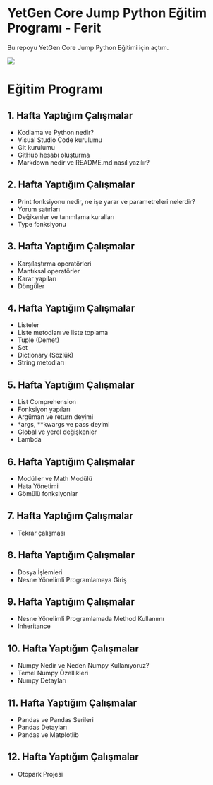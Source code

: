# YetGen Core Jump Python Eğitim Programı - Ferit

Bu repoyu YetGen Core Jump Python Eğitimi için açtım.

<img src="https://yetkingencler.com/wp-content/uploads/2021/07/yetgen-beyaz-e1626884322969-200x74.png">

# Eğitim Programı
## 1. Hafta Yaptığım Çalışmalar

- Kodlama ve Python nedir?
- Visual Studio Code kurulumu
- Git kurulumu
- GitHub hesabı oluşturma
- Markdown nedir ve README.md nasıl yazılır?

## 2. Hafta Yaptığım Çalışmalar

- Print fonksiyonu nedir, ne işe yarar ve parametreleri nelerdir?
- Yorum satırları
- Değikenler ve tanımlama kuralları
- Type fonksiyonu

## 3. Hafta Yaptığım Çalışmalar

- Karşılaştırma operatörleri
- Mantıksal operatörler
- Karar yapıları
- Döngüler

## 4. Hafta Yaptığım Çalışmalar

- Listeler
- Liste metodları ve liste toplama
- Tuple (Demet)
- Set
- Dictionary (Sözlük)
- String metodları

## 5. Hafta Yaptığım Çalışmalar

- List Comprehension
- Fonksiyon yapıları
- Argüman ve return deyimi
- *args, **kwargs ve pass deyimi
- Global ve yerel değişkenler
- Lambda

## 6. Hafta Yaptığım Çalışmalar

- Modüller ve Math Modülü
- Hata Yönetimi
- Gömülü fonksiyonlar

## 7. Hafta Yaptığım Çalışmalar

- Tekrar çalışması

## 8. Hafta Yaptığım Çalışmalar

- Dosya İşlemleri
- Nesne Yönelimli Programlamaya Giriş

## 9. Hafta Yaptığım Çalışmalar

- Nesne Yönelimli Programlamada Method Kullanımı
- Inheritance

## 10. Hafta Yaptığım Çalışmalar

- Numpy Nedir ve Neden Numpy Kullanıyoruz?
- Temel Numpy Özellikleri
- Numpy Detayları

## 11. Hafta Yaptığım Çalışmalar

- Pandas ve Pandas Serileri
- Pandas Detayları
- Pandas ve Matplotlib

## 12. Hafta Yaptığım Çalışmalar

- Otopark Projesi

